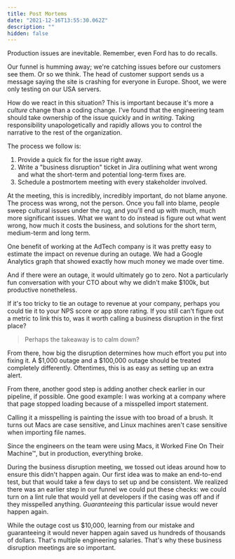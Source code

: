 ```yaml
---
title: Post Mortems
date: "2021-12-16T13:55:30.062Z"
description: ""
hidden: false
---
```


Production issues are inevitable. Remember, even Ford has to do recalls.

Our funnel is humming away; we're catching issues before our customers see them. Or so we think. The head of customer support sends us a message saying the site is crashing for everyone in Europe. Shoot, we were only testing on our USA servers.

How do we react in this situation? This is important because it's more a _culture_ change than a coding change. I've found that the engineering team should take ownership of the issue quickly and in _writing_. Taking responsibility unapologetically and rapidly allows you to control the narrative to the rest of the organization.

The process we follow is:

1. Provide a quick fix for the issue right away.
2. Write a "business disruption" ticket in Jira outlining what went wrong and what the short-term and potential long-term fixes are.
3. Schedule a postmortem meeting with every stakeholder involved.

At the meeting, this is incredibly, incredibly important, do not blame anyone. The process was wrong, not the person. Once you fall into blame, people sweep cultural issues under the rug, and you'll end up with much, much more significant issues. What we want to do instead is figure out what went wrong, how much it costs the business, and solutions for the short term, medium-term and long term.

One benefit of working at the AdTech company is it was pretty easy to estimate the impact on revenue during an outage. We had a Google Analytics graph that showed exactly how much money we made over time.

And if there were an outage, it would ultimately go to zero. Not a particularly fun conversation with your CTO about why we didn't make $100k, but productive nonetheless.

If it's too tricky to tie an outage to revenue at your company, perhaps you could tie it to your NPS score or app store rating. If you still can't figure out a metric to link this to, was it worth calling a business disruption in the first place?

> Perhaps the takeaway is to calm down?

From there, how big the disruption determines how much effort you put into fixing it. A $1,000 outage and a $100,000 outage should be treated completely differently. Oftentimes, this is as easy as setting up an extra alert.

From there, another good step is adding another check earlier in our pipeline, if possible. One good example:
I was working at a company where that page stopped loading because of a misspelled import statement.

Calling it a misspelling is painting the issue with too broad of a brush. It turns out Macs are case sensitive, and Linux machines aren't case sensitive when importing file names.

Since the engineers on the team were using Macs, it Worked Fine On Their Machine™, but in production, everything broke.

During the business disruption meeting, we tossed out ideas around how to ensure this didn't happen again. Our first idea was to make an end-to-end test, but that would take a few days to set up and be consistent. We realized there was an earlier step in our funnel we could put these checks: we could turn on a lint rule that would yell at developers if the casing was off and if they misspelled anything. _Guaranteeing_ this particular issue would never happen again.

While the outage cost us $10,000, learning from our mistake and guaranteeing it would never happen again saved us hundreds of thousands of dollars. That's multiple engineering salaries. That's why these business disruption meetings are so important.
